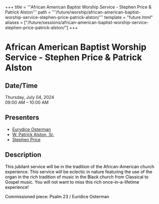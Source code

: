 +++
title = '''African American Baptist Worship Service - Stephen Price & Patrick Alston'''
path = '''/future/worship/african-american-baptist-worship-service-stephen-price-patrick-alston/'''
template = "future.html"
aliases = ["/future/sessions/african-american-baptist-worship-service-stephen-price-patrick-alston/"]
+++

<h1>African American Baptist Worship Service - Stephen Price & Patrick Alston</h1>

<h2>Date/Time</h2>
<p>Thursday, July 04, 2024<br>
09:00 AM – 10:00 AM</p>
<h2>Presenters</h2>
<ul>
<li><a href="/future/composers/eurydice-osterman/">Eurydice Osterman</a></li>
<li><a href="/future/performers/w-patrick-alston-sr/">W. Patrick Alston, Sr.</a></li>
<li><a href="/future/performers/stephen-price/">Stephen Price</a></li>
</ul>
<h2>Description</h2>

<div class="ag87-crtemvc-hsbk"><div class="css-vsf5of"><p class="carina-rte-public-DraftStyleDefault-block"><span style="color: rgb(0,0,0);">This jubilant service will be in the tradition of the African-American church experience. This service will be eclectic in nature featuring the use of the organ in the rich tradition of music in the Black church from Classical to Gospel music. You will not want to miss this rich once-in-a-lifetime experience! <span style="font-weight: bold;"> </span></span></p><p class="carina-rte-public-DraftStyleDefault-block"><span style="color: rgb(0,0,0);">Commissioned piece: Psalm 23 / Euridice Osterman</span></p></div></div>


